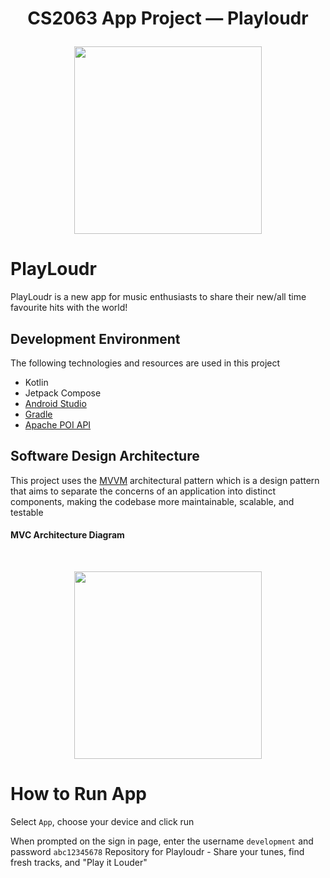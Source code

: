 # <p align="center">CS2063 App Project — Playloudr </p>

<p align="center"><img src="file:///C:/Users/Eric/Downloads/logo.svg" style="width: 300px;"/></p>
<i![Uploading logo.svg…]()
mg>

# PlayLoudr

PlayLoudr is a new app for music enthusiasts to share their new/all time favourite hits with the world!

## Development Environment

The following technologies and resources are used in this project

- Kotlin
- Jetpack Compose
- [Android Studio](https://developer.android.com/studio)
- [Gradle](https://gradle.org/)
- [Apache POI API](https://poi.apache.org/)

## Software Design Architecture

This project uses the [MVVM](<[https://www.geeksforgeeks.org/mvc-design-pattern/](https://developer.android.com/codelabs/basic-android-kotlin-compose-viewmodel-and-state#0)>) architectural pattern which is a design pattern that aims to separate the concerns of an application into distinct components, making the codebase more maintainable, scalable, and testable

#### MVC Architecture Diagram

<br>
<p align="center"><img src="https://miro.medium.com/v2/resize:fit:1400/1*Vk4T5bmda3b4kwx53yNzTQ.png" width='300px'></p>

# How to Run App

Select `App`, choose your device and click run

When prompted on the sign in page, enter the username `development` and password `abc12345678`
Repository for Playloudr - Share your tunes, find fresh tracks, and "Play it Louder"
